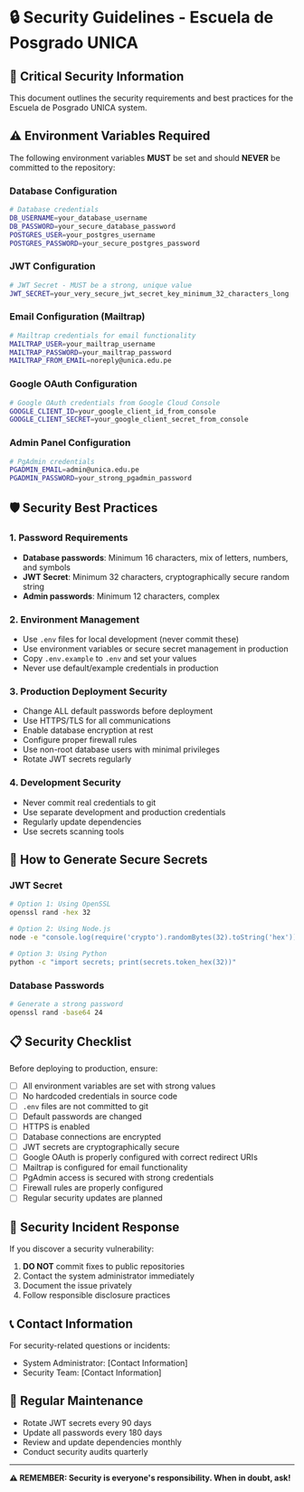 # 🔒 Security Guidelines - Escuela de Posgrado UNICA

## 🚨 Critical Security Information

This document outlines the security requirements and best practices for the Escuela de Posgrado UNICA system.

## ⚠️ Environment Variables Required

The following environment variables **MUST** be set and should **NEVER** be committed to the repository:

### Database Configuration
```bash
# Database credentials
DB_USERNAME=your_database_username
DB_PASSWORD=your_secure_database_password
POSTGRES_USER=your_postgres_username  
POSTGRES_PASSWORD=your_secure_postgres_password
```

### JWT Configuration
```bash
# JWT Secret - MUST be a strong, unique value
JWT_SECRET=your_very_secure_jwt_secret_key_minimum_32_characters_long
```

### Email Configuration (Mailtrap)
```bash
# Mailtrap credentials for email functionality
MAILTRAP_USER=your_mailtrap_username
MAILTRAP_PASSWORD=your_mailtrap_password
MAILTRAP_FROM_EMAIL=noreply@unica.edu.pe
```

### Google OAuth Configuration
```bash
# Google OAuth credentials from Google Cloud Console
GOOGLE_CLIENT_ID=your_google_client_id_from_console
GOOGLE_CLIENT_SECRET=your_google_client_secret_from_console
```

### Admin Panel Configuration
```bash
# PgAdmin credentials
PGADMIN_EMAIL=admin@unica.edu.pe
PGADMIN_PASSWORD=your_strong_pgadmin_password
```

## 🛡️ Security Best Practices

### 1. Password Requirements
- **Database passwords**: Minimum 16 characters, mix of letters, numbers, and symbols
- **JWT Secret**: Minimum 32 characters, cryptographically secure random string
- **Admin passwords**: Minimum 12 characters, complex

### 2. Environment Management
- Use `.env` files for local development (never commit these)
- Use environment variables or secure secret management in production
- Copy `.env.example` to `.env` and set your values
- Never use default/example credentials in production

### 3. Production Deployment Security
- Change ALL default passwords before deployment
- Use HTTPS/TLS for all communications
- Enable database encryption at rest
- Configure proper firewall rules
- Use non-root database users with minimal privileges
- Rotate JWT secrets regularly

### 4. Development Security
- Never commit real credentials to git
- Use separate development and production credentials
- Regularly update dependencies
- Use secrets scanning tools

## 🔑 How to Generate Secure Secrets

### JWT Secret
```bash
# Option 1: Using OpenSSL
openssl rand -hex 32

# Option 2: Using Node.js
node -e "console.log(require('crypto').randomBytes(32).toString('hex'))"

# Option 3: Using Python
python -c "import secrets; print(secrets.token_hex(32))"
```

### Database Passwords
```bash
# Generate a strong password
openssl rand -base64 24
```

## 📋 Security Checklist

Before deploying to production, ensure:

- [ ] All environment variables are set with strong values
- [ ] No hardcoded credentials in source code
- [ ] `.env` files are not committed to git
- [ ] Default passwords are changed
- [ ] HTTPS is enabled
- [ ] Database connections are encrypted
- [ ] JWT secrets are cryptographically secure
- [ ] Google OAuth is properly configured with correct redirect URIs
- [ ] Mailtrap is configured for email functionality
- [ ] PgAdmin access is secured with strong credentials
- [ ] Firewall rules are properly configured
- [ ] Regular security updates are planned

## 🚨 Security Incident Response

If you discover a security vulnerability:

1. **DO NOT** commit fixes to public repositories
2. Contact the system administrator immediately
3. Document the issue privately
4. Follow responsible disclosure practices

## 📞 Contact Information

For security-related questions or incidents:
- System Administrator: [Contact Information]
- Security Team: [Contact Information]

## 🔄 Regular Maintenance

- Rotate JWT secrets every 90 days
- Update all passwords every 180 days
- Review and update dependencies monthly
- Conduct security audits quarterly

---

**⚠️ REMEMBER: Security is everyone's responsibility. When in doubt, ask!**